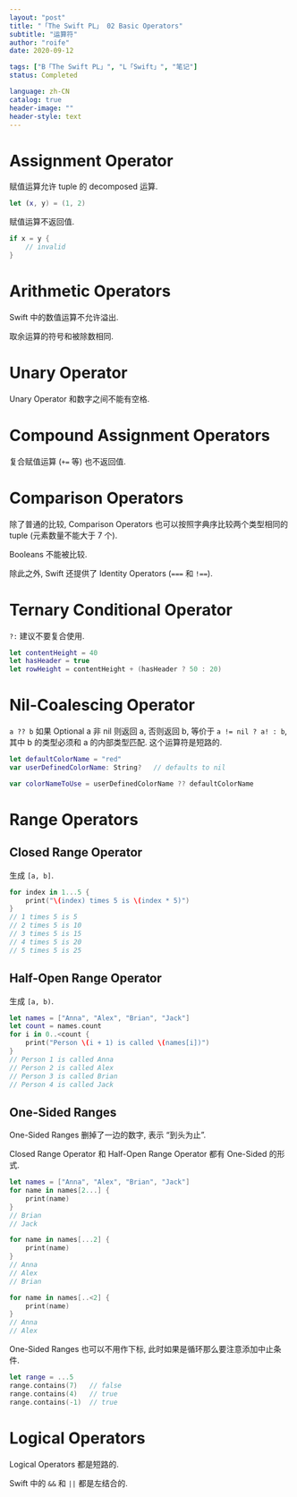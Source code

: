 ```yaml
---
layout: "post"
title: "「The Swift PL」 02 Basic Operators"
subtitle: "运算符"
author: "roife"
date: 2020-09-12

tags: ["B「The Swift PL」", "L「Swift」", "笔记"]
status: Completed

language: zh-CN
catalog: true
header-image: ""
header-style: text
---
```


# Assignment Operator

赋值运算允许 tuple 的 decomposed 运算.

```swift
let (x, y) = (1, 2)
```

赋值运算不返回值.

```swift
if x = y {
    // invalid
}
```

# Arithmetic Operators

Swift 中的数值运算不允许溢出.

取余运算的符号和被除数相同.

# Unary Operator

Unary Operator 和数字之间不能有空格.

# Compound Assignment Operators

复合赋值运算 (`+=` 等) 也不返回值.

# Comparison Operators

除了普通的比较, Comparison Operators 也可以按照字典序比较两个类型相同的 tuple (元素数量不能大于 7 个).

Booleans 不能被比较.

除此之外, Swift 还提供了 Identity Operators (`===` 和 `!==`).

# Ternary Conditional Operator

`?:` 建议不要复合使用.

```swift
let contentHeight = 40
let hasHeader = true
let rowHeight = contentHeight + (hasHeader ? 50 : 20)
```

# Nil-Coalescing Operator

`a ?? b` 如果 Optional a 非 nil 则返回 a, 否则返回 b, 等价于 `a != nil ? a! : b`, 其中 b 的类型必须和 a 的内部类型匹配. 这个运算符是短路的.

```swift
let defaultColorName = "red"
var userDefinedColorName: String?   // defaults to nil

var colorNameToUse = userDefinedColorName ?? defaultColorName
```

# Range Operators

## Closed Range Operator

生成 `[a, b]`.

```swift
for index in 1...5 {
    print("\(index) times 5 is \(index * 5)")
}
// 1 times 5 is 5
// 2 times 5 is 10
// 3 times 5 is 15
// 4 times 5 is 20
// 5 times 5 is 25
```

## Half-Open Range Operator

生成 `[a, b)`.

```swift
let names = ["Anna", "Alex", "Brian", "Jack"]
let count = names.count
for i in 0..<count {
    print("Person \(i + 1) is called \(names[i])")
}
// Person 1 is called Anna
// Person 2 is called Alex
// Person 3 is called Brian
// Person 4 is called Jack
```

## One-Sided Ranges

One-Sided Ranges 删掉了一边的数字, 表示 “到头为止”.

Closed Range Operator 和 Half-Open Range Operator 都有 One-Sided 的形式.

```swift
let names = ["Anna", "Alex", "Brian", "Jack"]
for name in names[2...] {
    print(name)
}
// Brian
// Jack

for name in names[...2] {
    print(name)
}
// Anna
// Alex
// Brian

for name in names[..<2] {
    print(name)
}
// Anna
// Alex
```

One-Sided Ranges 也可以不用作下标, 此时如果是循环那么要注意添加中止条件.

```swift
let range = ...5
range.contains(7)   // false
range.contains(4)   // true
range.contains(-1)  // true
```

# Logical Operators

Logical Operators 都是短路的.

Swift 中的 `&&` 和 `||` 都是左结合的.

